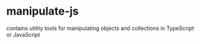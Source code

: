 # manipulate-js

contains utility tools for manipulating objects and collections in TypeScript or JavaScript
